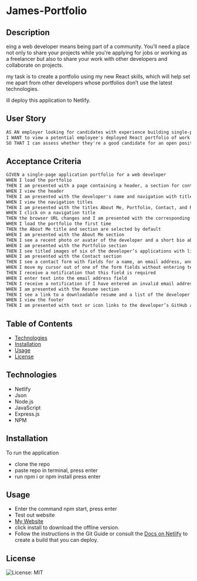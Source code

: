 # James-Portfolio


## Description

eing a web developer means being part of a community. You’ll need a place not only to share your projects while you're applying for jobs or working as a freelancer but also to share your work with other developers and collaborate on projects.

my task is to create a portfolio using my new React skills, which will help set me apart from other developers whose portfolios don’t use the latest technologies.

ill deploy this application to Netlify. 

## User Story
```md
AS AN employer looking for candidates with experience building single-page applications
I WANT to view a potential employee's deployed React portfolio of work samples
SO THAT I can assess whether they're a good candidate for an open position
```

## Acceptance Criteria
```md
GIVEN a single-page application portfolio for a web developer
WHEN I load the portfolio
THEN I am presented with a page containing a header, a section for content, and a footer
WHEN I view the header
THEN I am presented with the developer's name and navigation with titles corresponding to different sections of the portfolio
WHEN I view the navigation titles
THEN I am presented with the titles About Me, Portfolio, Contact, and Resume, and the title corresponding to the current section is highlighted
WHEN I click on a navigation title
THEN the browser URL changes and I am presented with the corresponding section below the navigation and that title is highlighted
WHEN I load the portfolio the first time
THEN the About Me title and section are selected by default
WHEN I am presented with the About Me section
THEN I see a recent photo or avatar of the developer and a short bio about them
WHEN I am presented with the Portfolio section
THEN I see titled images of six of the developer’s applications with links to both the deployed applications and the corresponding GitHub repositories
WHEN I am presented with the Contact section
THEN I see a contact form with fields for a name, an email address, and a message
WHEN I move my cursor out of one of the form fields without entering text
THEN I receive a notification that this field is required
WHEN I enter text into the email address field
THEN I receive a notification if I have entered an invalid email address
WHEN I am presented with the Resume section
THEN I see a link to a downloadable resume and a list of the developer’s proficiencies
WHEN I view the footer
THEN I am presented with text or icon links to the developer’s GitHub and LinkedIn profiles, and their profile on a third platform (Stack Overflow, Twitter)
```

## Table of Contents

- [Technologies](#technologies)
- [Installation](#installation)
- [Usage](#usage)
- [License](#license)


## Technologies

- Netlify
- Json
- Node.js
- JavaScript
- Express.js
- NPM 


## Installation 

To run the application
- clone the repo
- paste repo in terminal, press enter
- run npm i or npm install press enter

## Usage
- Enter the command npm start, press enter 
- Test out website
- [My Website](polite-cannoli-952c90.netlify.app/)
- click install to download the offline version.
- Follow the instructions in the Git Guide or consult the [Docs on Netlify](https://vitejs.dev/guide/static-deploy.html#netlify) to create a build that you can deploy.

## License

![License: MIT](https://img.shields.io/badge/License-MIT-blue.svg)


